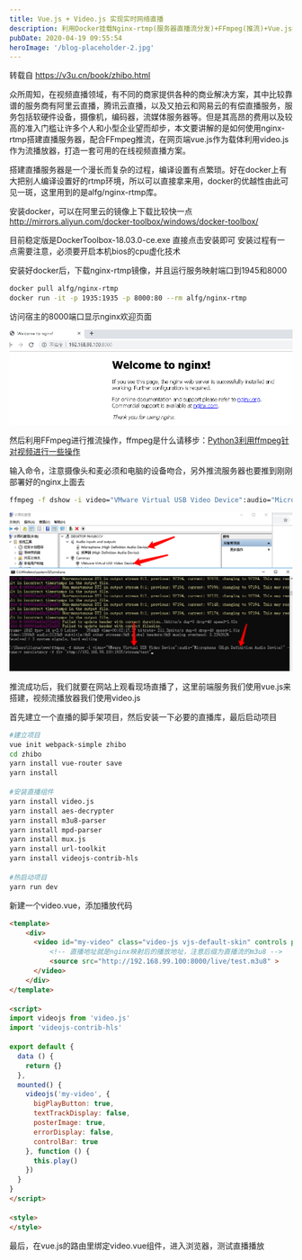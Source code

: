 ```yaml
---
title: Vue.js + Video.js 实现实时网络直播
description: 利用Docker挂载Nginx-rtmp(服务器直播流分发)+FFmpeg(推流)+Vue.js结合Video.js(播放器流播放)来实现实时网络直播
pubDate: 2020-04-19 09:55:54
heroImage: '/blog-placeholder-2.jpg'
---
```


转载自 <https://v3u.cn/book/zhibo.html>

众所周知，在视频直播领域，有不同的商家提供各种的商业解决方案，其中比较靠谱的服务商有阿里云直播，腾讯云直播，以及又拍云和网易云的有偿直播服务，服务包括软硬件设备，摄像机，编码器，流媒体服务器等。但是其高昂的费用以及较高的准入门槛让许多个人和小型企业望而却步，本文要讲解的是如何使用nginx-rtmp搭建直播服务器，配合FFmpeg推流，在网页端vue.js作为载体利用video.js作为流播放器，打造一套可用的在线视频直播方案。

搭建直播服务器是一个漫长而复杂的过程，编译设置有点繁琐。好在docker上有大把别人编译设置好的rtmp环境，所以可以直接拿来用，docker的优越性由此可见一斑，这里用到的是alfg/nginx-rtmp库。

安装docker，可以在阿里云的镜像上下载比较快一点 <http://mirrors.aliyun.com/docker-toolbox/windows/docker-toolbox/>

目前稳定版是DockerToolbox-18.03.0-ce.exe 直接点击安装即可
安装过程有一点需要注意，必须要开启本机bios的cpu虚化技术

安装好docker后，下载nginx-rtmp镜像，并且运行服务映射端口到1945和8000

```bash
docker pull alfg/nginx-rtmp
docker run -it -p 1935:1935 -p 8000:80 --rm alfg/nginx-rtmp
```

访问宿主的8000端口显示nginx欢迎页面

![nginx](./assets/nginx.png)

然后利用FFmpeg进行推流操作，ffmpeg是什么请移步：[Python3利用ffmpeg针对视频进行一些操作](https://v3u.cn/a_id_74)

输入命令，注意摄像头和麦必须和电脑的设备吻合，另外推流服务器也要推到刚刚部署好的nginx上面去

```bash
ffmpeg -f dshow -i video="VMware Virtual USB Video Device":audio="Microphone (High Definition Audio Device)" -tune:v zerolatency -f flv "rtmp://192.168.99.100:1935/stream/test"
```

![device](./assets/device.png)

推流成功后，我们就要在网站上观看现场直播了，这里前端服务我们使用vue.js来搭建，视频流播放器我们使用video.js

首先建立一个直播的脚手架项目，然后安装一下必要的直播库，最后启动项目

```bash
#建立项目
vue init webpack-simple zhibo
cd zhibo
yarn install vue-router save
yarn install

#安装直播组件
yarn install video.js
yarn install aes-decrypter
yarn install m3u8-parser
yarn install mpd-parser
yarn install mux.js
yarn install url-toolkit
yarn install videojs-contrib-hls

#热启动项目
yarn run dev
```

新建一个video.vue，添加播放代码

```html
<template>
    <div>
      <video id="my-video" class="video-js vjs-default-skin" controls preload="auto" >
          <!-- 直播地址就是nginx映射后的播放地址，注意后缀为直播流的m3u8 -->
          <source src="http://192.168.99.100:8000/live/test.m3u8" >
      </video>
    </div>
</template>

<script>
import videojs from 'video.js'
import 'videojs-contrib-hls'

export default {
  data () {
    return {}
  },
  mounted() {
    videojs('my-video', {
      bigPlayButton: true,
      textTrackDisplay: false,
      posterImage: true,
      errorDisplay: false,
      controlBar: true
    }, function () {
      this.play()
    })
  }
}
</script>

<style>
</style>
```

最后，在vue.js的路由里绑定video.vue组件，进入浏览器，测试直播播放
